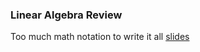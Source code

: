 ### Linear Algebra Review
Too much math notation to write it all
[slides](https://studres.cs.st-andrews.ac.uk/CS5014/Lectures/Week%201/Lecture02-linearalgebra.html)
